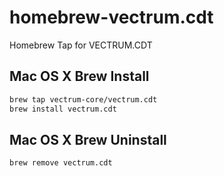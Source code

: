 # homebrew-vectrum.cdt
Homebrew Tap for VECTRUM.CDT

## Mac OS X Brew Install
```sh
brew tap vectrum-core/vectrum.cdt
brew install vectrum.cdt
```

## Mac OS X Brew Uninstall
```sh
brew remove vectrum.cdt
```
